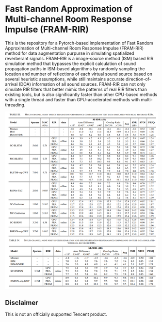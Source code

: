 # Fast Random Approximation of Multi-channel Room Response Impulse (FRAM-RIR)

This is the repository for a Pytorch-based implementation of Fast Random Approximation of Multi-channel Room Response Impulse (FRAM-RIR) method for data augmentation purpurse in simulating spatialized reverberant signals. FRAM-RIR is a image-source method (ISM) based RIR simulation method that bypasses the explicit calculation of sound propagation paths in ISM-based algorithms by randomly sampling the location and number of reflections of each virtual sound source based on several heuristic assumptions, while still maintains accurate direction-of-arrival (DOA) information of all sound sources.
FRAM-RIR can not only simulate RIR filters that better mimic the patterns of real RIR filters than existing tools, but is also significantly faster than other CPU-based methods with a single thread and faster than GPU-accelerated methods with multi-threading.

![](FRAM-RIR-rlt.png)
## Disclaimer
This is not an officially supported Tencent product.
